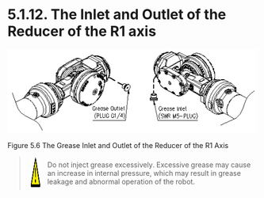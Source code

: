 ﻿# 5.1.12. The Inlet and Outlet of the Reducer of the R1 axis

![](../../_assets/그림_5.6_6축_감속기_그리스_주입_배출구.png  )

Figure 5.6 The Grease Inlet and Outlet of the Reducer of the R1 Axis


<blockquote>
<table border="0">
<thead>
  <tr>
    <td>
    <div align="center">
      <img src="../../_assets/주의표시.png" width = 60 height = 60>
    </div>
    </td>
    <td colspan="4">Do not inject grease excessively. Excessive grease may cause an increase in internal pressure, which may result in grease leakage and abnormal operation of the robot.</td>
  </tr>
</thead>
</table>  
</blockquote>
